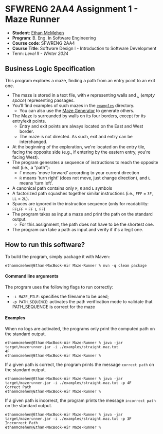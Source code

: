 # SFWRENG 2AA4 Assignment 1 - Maze Runner

  * **Student**: [Ethan McMehen](MACID@mcmaster.ca)
  * **Program**: B. Eng. In Software Engineering
  * **Course code**: SFWRENG 2AA4
  * **Course Title**: Software Design I - Introduction to Software Development 
  * Term: *Level II - Winter 2024*

## Business Logic Specification

This program explores a maze, finding a path from an entry point to an exit one.

- The maze is stored in a text file, with `#` representing walls and `␣` (_empty space_) representing passages.
- You’ll find examples of such mazes in the [`examples`](./examples) directory. 
    - You can also use the [Maze Generator](https://github.com/ace-lectures/maze-gen) to generate others.
- The Maze is surrounded by walls on its four borders, except for its entry/exit points.
    - Entry and exit points are always located on the East and West border.
    - The maze is not directed. As such, exit and entry can be interchanged.
- At the beginning of the exploration, we're located on the entry tile, facing the opposite side (e.g., if entering by the eastern entry, you're facing West).
- The program generates a sequence of instructions to reach the opposite exit (i.e., a "path"):
    - `F` means 'move forward' according to your current direction
    - `R` means 'turn right' (does not move, just change direction), and `L` means ‘turn left’. 
- A canonical path contains only `F`, `R` and `L` symbols
- A factorized path squashes together similar instructions (i.e., `FFF` = `3F`, `LL` = `2L`).
- Spaces are ignored in the instruction sequence (only for readability: `FFLFF` = `FF L FF`)
- The program takes as input a maze and print the path on the standard output.
    - For this assignment, the path does not have to be the shortest one.
- The program can take a path as input and verify if it's a legit one.

## How to run this software?

To build the program, simply package it with Maven:

```
ethanmcmehen@Ethan-MacBook-Air Maze-Runner % mvn -q clean package 
```

#### Command line arguments

The program uses the following flags to run correctly:

- `-i MAZE_FILE`: specifies the filename to be used;
- `-p PATH_SEQUENCE`: activates the path verification mode to validate that PATH_SEQUENCE is correct for the maze

#### Examples

When no logs are activated, the programs only print the computed path on the standard output.

```
ethanmcmehen@Ethan-MacBook-Air Maze-Runner % java -jar target/mazerunner.jar -i ./examples/straight.maz.txt
4F
ethanmcmehen@Ethan-MacBook-Air Maze-Runner %
```

If a given path is correct, the program prints the message `correct path` on the standard output.

```
ethanmcmehen@Ethan-MacBook-Air Maze-Runner % java -jar target/mazerunner.jar -i ./examples/straight.maz.txt -p 4F
Correct Path
ethanmcmehen@Ethan-MacBook-Air Maze-Runner %
```

If a given path is incorrect, the program prints the message `incorrect path` on the standard output.

```
ethanmcmehen@Ethan-MacBook-Air Maze-Runner % java -jar target/mazerunner.jar -i ./examples/straight.maz.txt -p 3F
Inccorrect Path
ethanmcmehen@Ethan-MacBook-Air Maze-Runner %
```

